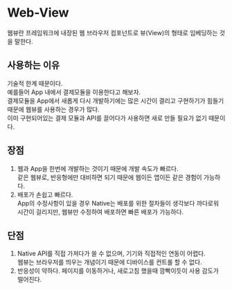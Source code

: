 # Web-View
웹뷰란 프레임워크에 내장된 웹 브라우저 컴포넌트로 뷰(View)의 형태로 임베딩하는 것을 말한다.

## 사용하는 이유
기술적 한계 때문이다.  
예를들어 App 내에서 결제모듈을 이용한다고 해보자.  
결제모듈을 App에서 새롭게 다시 개발하기에는 많은 시간이 결리고 구현하기가 힘들기 때문에 웹뷰를 사용하는 경우가 많다.  
이미 구현되어있는 결제 모듈과 API를 끌어다가 사용하면 새로 만들 필요가 없기 때문이다.

## 장점
1. 웹과 App을 한번에 개발하는 것이기 때문에 개발 속도가 빠르다.  
   같은 웹뷰로, 반응형에만 대비하면 되기 때문에 웹이든 앱이든 같은 경험이 가능하다.
2. 배포가 손쉽고 빠르다.  
   App의 수정사항이 있을 경우 Native는 배포를 위한 절차들이 생각보다 까다로워 시간이 걸리지만,
   웹뷰만 수정하여 배포하면 빠른 배포가 가능하다.
   
## 단점
1. Native API를 직접 가져다가 쓸 수 없으며, 기기와 직접적인 연동이 어렵다.  
   웹뷰는 브라우저를 띄우는 개념이기 때문에 디바이스를 컨트롤 할 수 없다.
2. 반응성이 약하다.
   페이지를 이동하거나, 새로고침 했을때 깜빡이듯이 사용 감도가 떨어진다.
